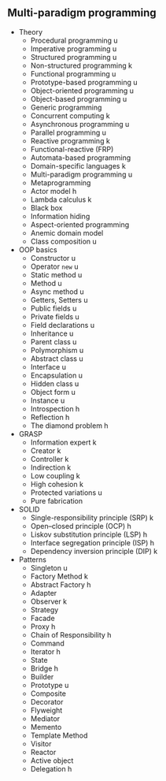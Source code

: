 ## Multi-paradigm programming

- Theory
  - Procedural programming u
  - Imperative programming u
  - Structured programming u
  - Non-structured programming k
  - Functional programming u
  - Prototype-based programming u
  - Object-oriented programming u
  - Object-based programming u
  - Generic programming
  - Concurrent computing k
  - Asynchronous programming u
  - Parallel programming u
  - Reactive programming k
  - Functional-reactive (FRP)
  - Automata-based programming
  - Domain-specific languages k
  - Multi-paradigm programming u
  - Metaprogramming
  - Actor model h
  - Lambda calculus k
  - Black box
  - Information hiding
  - Aspect-oriented programming
  - Anemic domain model
  - Class composition u
- OOP basics
  - Constructor u
  - Operator `new` u
  - Static method u
  - Method u
  - Async method u
  - Getters, Setters u
  - Public fields u
  - Private fields u
  - Field declarations u
  - Inheritance u
  - Parent class u
  - Polymorphism u
  - Abstract class u
  - Interface u
  - Encapsulation u
  - Hidden class u
  - Object form u
  - Instance u
  - Introspection h
  - Reflection h
  - The diamond problem h
- GRASP
  - Information expert k
  - Creator k
  - Controller k
  - Indirection k
  - Low coupling k
  - High cohesion k
  - Protected variations u
  - Pure fabrication
- SOLID
  - Single-responsibility principle (SRP) k
  - Open–closed principle (OCP) h
  - Liskov substitution principle (LSP) h
  - Interface segregation principle (ISP) h
  - Dependency inversion principle (DIP) k
- Patterns
  - Singleton u
  - Factory Method k
  - Abstract Factory h
  - Adapter
  - Observer k
  - Strategy
  - Facade
  - Proxy h
  - Chain of Responsibility h
  - Command
  - Iterator h
  - State
  - Bridge h
  - Builder
  - Prototype u
  - Composite
  - Decorator
  - Flyweight
  - Mediator
  - Memento
  - Template Method
  - Visitor
  - Reactor
  - Active object
  - Delegation h
